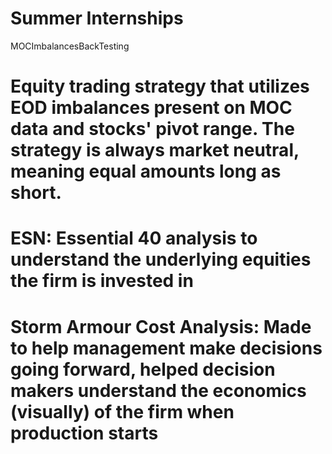 # Summer Internships

MOCImbalancesBackTesting
# Equity trading strategy that utilizes EOD imbalances present on MOC data and stocks' pivot range. The strategy is always market neutral, meaning equal amounts long as short. 
# ESN: Essential 40 analysis to understand the underlying equities the firm is invested in 
# Storm Armour Cost Analysis: Made to help management make decisions going forward, helped decision makers understand the economics (visually) of the firm when production starts
